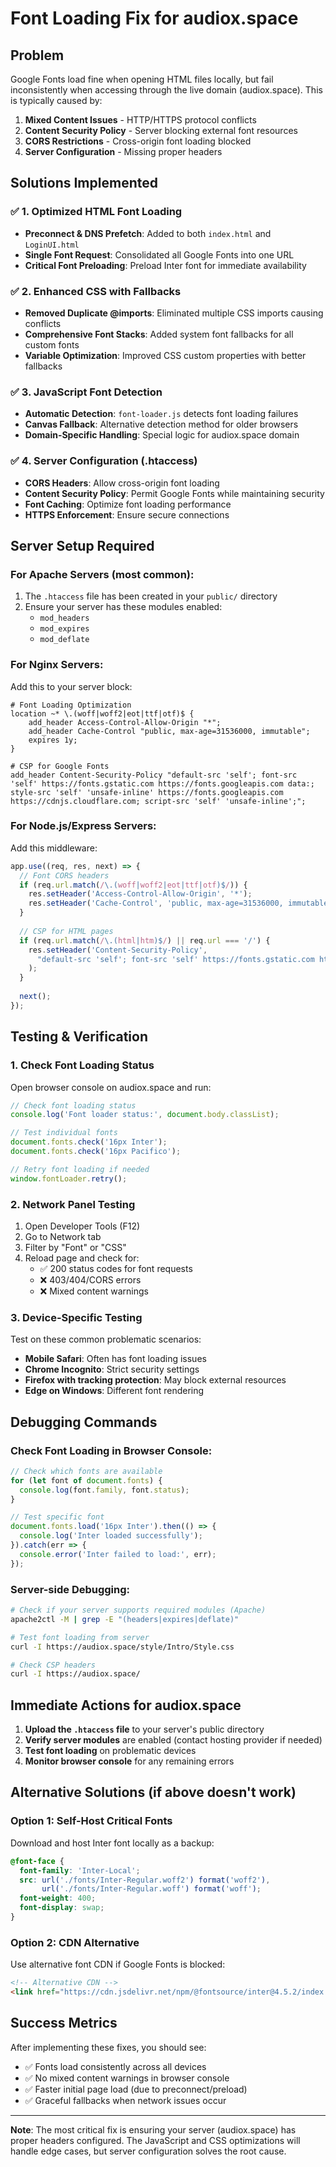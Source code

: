 # Font Loading Fix for audiox.space

## Problem
Google Fonts load fine when opening HTML files locally, but fail inconsistently when accessing through the live domain (audiox.space). This is typically caused by:

1. **Mixed Content Issues** - HTTP/HTTPS protocol conflicts
2. **Content Security Policy** - Server blocking external font resources  
3. **CORS Restrictions** - Cross-origin font loading blocked
4. **Server Configuration** - Missing proper headers

## Solutions Implemented

### ✅ 1. Optimized HTML Font Loading
- **Preconnect & DNS Prefetch**: Added to both `index.html` and `LoginUI.html`
- **Single Font Request**: Consolidated all Google Fonts into one URL
- **Critical Font Preloading**: Preload Inter font for immediate availability

### ✅ 2. Enhanced CSS with Fallbacks
- **Removed Duplicate @imports**: Eliminated multiple CSS imports causing conflicts
- **Comprehensive Font Stacks**: Added system font fallbacks for all custom fonts
- **Variable Optimization**: Improved CSS custom properties with better fallbacks

### ✅ 3. JavaScript Font Detection
- **Automatic Detection**: `font-loader.js` detects font loading failures
- **Canvas Fallback**: Alternative detection method for older browsers
- **Domain-Specific Handling**: Special logic for audiox.space domain

### ✅ 4. Server Configuration (.htaccess)
- **CORS Headers**: Allow cross-origin font loading
- **Content Security Policy**: Permit Google Fonts while maintaining security
- **Font Caching**: Optimize font loading performance
- **HTTPS Enforcement**: Ensure secure connections

## Server Setup Required

### For Apache Servers (most common):
1. The `.htaccess` file has been created in your `public/` directory
2. Ensure your server has these modules enabled:
   - `mod_headers`
   - `mod_expires` 
   - `mod_deflate`

### For Nginx Servers:
Add this to your server block:

```nginx
# Font Loading Optimization
location ~* \.(woff|woff2|eot|ttf|otf)$ {
    add_header Access-Control-Allow-Origin "*";
    add_header Cache-Control "public, max-age=31536000, immutable";
    expires 1y;
}

# CSP for Google Fonts
add_header Content-Security-Policy "default-src 'self'; font-src 'self' https://fonts.gstatic.com https://fonts.googleapis.com data:; style-src 'self' 'unsafe-inline' https://fonts.googleapis.com https://cdnjs.cloudflare.com; script-src 'self' 'unsafe-inline';";
```

### For Node.js/Express Servers:
Add this middleware:

```javascript
app.use((req, res, next) => {
  // Font CORS headers
  if (req.url.match(/\.(woff|woff2|eot|ttf|otf)$/)) {
    res.setHeader('Access-Control-Allow-Origin', '*');
    res.setHeader('Cache-Control', 'public, max-age=31536000, immutable');
  }
  
  // CSP for HTML pages
  if (req.url.match(/\.(html|htm)$/) || req.url === '/') {
    res.setHeader('Content-Security-Policy', 
      "default-src 'self'; font-src 'self' https://fonts.gstatic.com https://fonts.googleapis.com data:; style-src 'self' 'unsafe-inline' https://fonts.googleapis.com https://cdnjs.cloudflare.com; script-src 'self' 'unsafe-inline';"
    );
  }
  
  next();
});
```

## Testing & Verification

### 1. Check Font Loading Status
Open browser console on audiox.space and run:
```javascript
// Check font loading status
console.log('Font loader status:', document.body.classList);

// Test individual fonts
document.fonts.check('16px Inter');
document.fonts.check('16px Pacifico');

// Retry font loading if needed
window.fontLoader.retry();
```

### 2. Network Panel Testing
1. Open Developer Tools (F12)
2. Go to Network tab
3. Filter by "Font" or "CSS"
4. Reload page and check for:
   - ✅ 200 status codes for font requests
   - ❌ 403/404/CORS errors
   - ❌ Mixed content warnings

### 3. Device-Specific Testing
Test on these common problematic scenarios:
- **Mobile Safari**: Often has font loading issues
- **Chrome Incognito**: Strict security settings
- **Firefox with tracking protection**: May block external resources
- **Edge on Windows**: Different font rendering

## Debugging Commands

### Check Font Loading in Browser Console:
```javascript
// Check which fonts are available
for (let font of document.fonts) {
  console.log(font.family, font.status);
}

// Test specific font
document.fonts.load('16px Inter').then(() => {
  console.log('Inter loaded successfully');
}).catch(err => {
  console.error('Inter failed to load:', err);
});
```

### Server-side Debugging:
```bash
# Check if your server supports required modules (Apache)
apache2ctl -M | grep -E "(headers|expires|deflate)"

# Test font loading from server
curl -I https://audiox.space/style/Intro/Style.css

# Check CSP headers
curl -I https://audiox.space/
```

## Immediate Actions for audiox.space

1. **Upload the `.htaccess` file** to your server's public directory
2. **Verify server modules** are enabled (contact hosting provider if needed)
3. **Test font loading** on problematic devices
4. **Monitor browser console** for any remaining errors

## Alternative Solutions (if above doesn't work)

### Option 1: Self-Host Critical Fonts
Download and host Inter font locally as a backup:

```css
@font-face {
  font-family: 'Inter-Local';
  src: url('./fonts/Inter-Regular.woff2') format('woff2'),
       url('./fonts/Inter-Regular.woff') format('woff');
  font-weight: 400;
  font-display: swap;
}
```

### Option 2: CDN Alternative
Use alternative font CDN if Google Fonts is blocked:

```html
<!-- Alternative CDN -->
<link href="https://cdn.jsdelivr.net/npm/@fontsource/inter@4.5.2/index.min.css" rel="stylesheet">
```

## Success Metrics
After implementing these fixes, you should see:
- ✅ Fonts load consistently across all devices
- ✅ No mixed content warnings in browser console
- ✅ Faster initial page load (due to preconnect/preload)
- ✅ Graceful fallbacks when network issues occur

---

**Note**: The most critical fix is ensuring your server (audiox.space) has proper headers configured. The JavaScript and CSS optimizations will handle edge cases, but server configuration solves the root cause.
